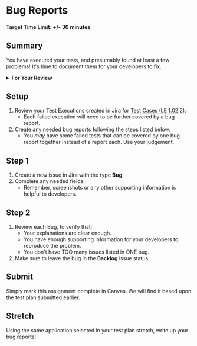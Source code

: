 # Bug Reports

#### Target Time Limit: +/- 30 minutes

## Summary

You have executed your tests, and presumably found at least a few problems! It's
time to document them for your developers to fix.

<details  markdown="1"> <summary> <strong> For Your Review </strong> </summary>

If you're feeling uncertain on where to start in this project, look over the
following:

- Skills Practice:
  - [Complete a Test Plan](./sp1.02.1.html)
  - [Write a Test](./sp1.02.2.html)
  - [Report a Bug](./sp1.02.3.html)

</details>

## Setup

1. Review your Test Executions created in Jira for
   [Test Cases (LE 1.02.2)](./le1.02.2.html).
   - Each failed execution will need to be further covered by a bug report.
2. Create any needed bug reports following the steps listed below.
   - You _may_ have some failed tests that can be covered by one bug report
     together instead of a report each. Use your judgement.

## Step 1

1. Create a new issue in Jira with the type **Bug**.
1. Complete any needed fields.
   - Remember, screenshots or any other supporting information is helpful to
     developers.

## Step 2

1. Review each Bug, to verify that:
   - Your explanations are clear enough.
   - You have enough supporting information for your developers to reproduce the
     problem.
   - You don't have TOO many issues listed in ONE bug.
1. Make sure to leave the bug in the **Backlog** issue status.

## Submit

Simply mark this assignment complete in Canvas. We will find it based upon the
test plan submitted earlier.

## Stretch

Using the same application selected in your test plan stretch, write up your bug
reports!
